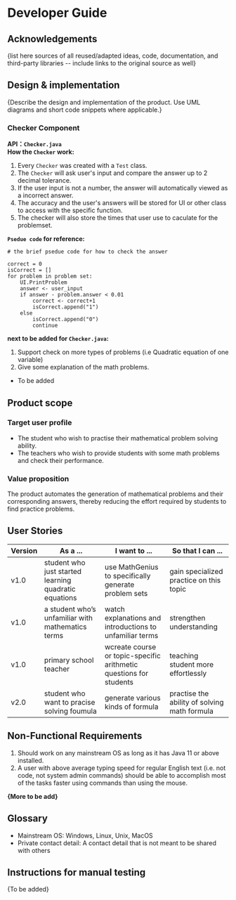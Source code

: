 # Developer Guide

## Acknowledgements

{list here sources of all reused/adapted ideas, code, documentation, and third-party libraries -- include links to the original source as well}

## Design & implementation

{Describe the design and implementation of the product. Use UML diagrams and short code snippets where applicable.}   
### Checker Component  
**API：`Checker.java`**   
**How the `Checker` work:**  
1. Every `Checker` was created with a `Test` class.   
2. The `Checker` will ask user's input and compare the answer up to 2 decimal tolerance.   
3. If the user input is not a number, the answer will automatically viewed as a incorrect answer.   
4. The accuracy and the user's answers will be stored for UI or other class to access with the specific function.   
5. The checker will also store the times that user use to caculate for the problemset.  
    
**`Psedue code` for reference:**  
```
# the brief psedue code for how to check the answer

correct = 0
isCorrect = []
for problem in problem set: 
    UI.PrintProblem
    answer <- user_input
    if answer - problem.answer < 0.01
        correct <- correct+1
        isCorrect.append("1")
    else
        isCorrect.append("0")
        continue

```
**next to be added for `Checker.java`:**  
1. Support check on more types of problems (i.e Quadratic equation of one variable)   
2. Give some explanation of the math problems.   
   
* To be added


## Product scope
### Target user profile

* The student who wish to practise their mathematical problem solving ability.  
* The teachers who wish to provide students with some math problems and check their performance.  

### Value proposition

The product automates the generation of mathematical problems and their corresponding answers, thereby reducing the effort required by students to find practice problems.

## User Stories

|Version| As a ... | I want to ... | So that I can ...|
|--------|----------|---------------|------------------|
|v1.0|student who just started learning quadratic equations|use MathGenius to specifically generate problem sets|gain specialized practice on this topic|
|v1.0|a student who’s unfamiliar with mathematics terms|watch explanations and introductions to unfamiliar terms|strengthen understanding|
|v1.0|primary school teacher|wcreate course or topic-specific arithmetic questions for students|teaching student more effortlessly|
|v2.0|student who want to pracise solving foumula|generate various kinds of formula|practise the ability of solving math formula|

## Non-Functional Requirements
1. Should work on any mainstream OS as long as it has Java 11 or above installed.  
2. A user with above average typing speed for regular English text (i.e. not code, not system admin commands) should be able to accomplish most of the tasks faster using commands than using the mouse.   
    
**{More to be add}**

## Glossary

* Mainstream OS: Windows, Linux, Unix, MacOS  
* Private contact detail: A contact detail that is not meant to be shared with others  

## Instructions for manual testing

{To be added}
